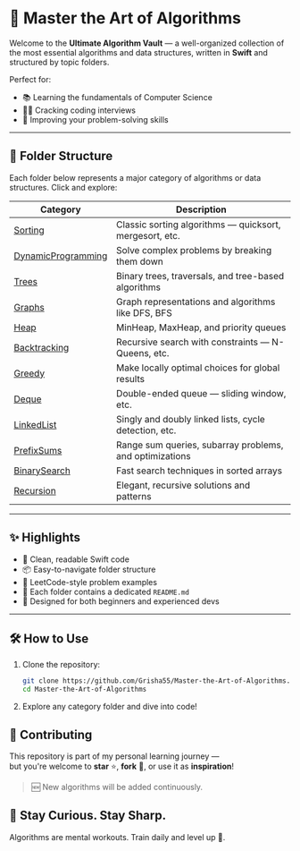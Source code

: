 # 🧠 Master the Art of Algorithms

Welcome to the **Ultimate Algorithm Vault** — a well-organized collection of the most essential algorithms and data structures, written in **Swift** and structured by topic folders.

Perfect for:
- 📚 Learning the fundamentals of Computer Science
- 🧑‍💻 Cracking coding interviews
- 🧠 Improving your problem-solving skills

---

## 📁 Folder Structure

Each folder below represents a major category of algorithms or data structures. Click and explore:

| Category | Description |
|----------|-------------|
| [Sorting](./Sorting-Algorithms) | Classic sorting algorithms — quicksort, mergesort, etc. |
| [DynamicProgramming](./Dynamic-Programming) | Solve complex problems by breaking them down |
| [Trees](./Trees) | Binary trees, traversals, and tree-based algorithms |
| [Graphs](./Graphs) | Graph representations and algorithms like DFS, BFS |
| [Heap](./Heap) | MinHeap, MaxHeap, and priority queues |
| [Backtracking](./Backtracking) | Recursive search with constraints — N-Queens, etc. |
| [Greedy](./Greedy) | Make locally optimal choices for global results |
| [Deque](./Deque) | Double-ended queue — sliding window, etc. |
| [LinkedList](./LinkedList) | Singly and doubly linked lists, cycle detection, etc. |
| [PrefixSums](./PrefixSums) | Range sum queries, subarray problems, and optimizations |
| [BinarySearch](./BinarySearch) | Fast search techniques in sorted arrays |
| [Recursion](./Recursion) | Elegant, recursive solutions and patterns |

---

## ✨ Highlights

- 🧼 Clean, readable Swift code
- 📦 Easy-to-navigate folder structure
- 🧩 LeetCode-style problem examples
- 📘 Each folder contains a dedicated `README.md`
- 🧠 Designed for both beginners and experienced devs

---

## 🛠️ How to Use

1. Clone the repository:
   ```bash
   git clone https://github.com/Grisha55/Master-the-Art-of-Algorithms.git
   cd Master-the-Art-of-Algorithms
2. Explore any category folder and dive into code!

## 🌱 Contributing

This repository is part of my personal learning journey —  
but you're welcome to **star** ⭐, **fork** 🍴, or use it as **inspiration**!

> 🆕 New algorithms will be added continuously.


## 🌟 Stay Curious. Stay Sharp.  

Algorithms are mental workouts. Train daily and level up 💪.


